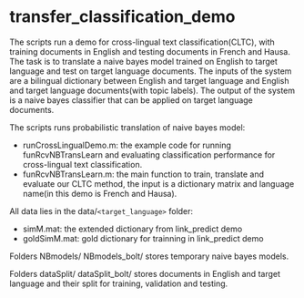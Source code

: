 # transfer_classification_demo

The scripts run a demo for cross-lingual text classification(CLTC), with training documents in English and testing documents in French and Hausa. The task is to translate a naive bayes model trained on English to target language and test on target language documents. The inputs of the system are a bilingual dictionary between English and target language and English and target language documents(with topic labels). The output of the system is a naive bayes classifier that can be applied on target language documents.

The scripts runs probabilistic translation of naive bayes model:
- runCrossLingualDemo.m: the example code for running funRcvNBTransLearn and evaluating classification performance for cross-lingual text classification.
- funRcvNBTransLearn.m: the main function to train, translate and evaluate our CLTC method, the input is a dictionary matrix and language name(in this demo is French and Hausa).

All data lies in the data/`<target_language>` folder:
- simM.mat: the extended dictionary from link_predict demo
- goldSimM.mat: gold dictionary for trainning in link_predict demo

Folders NBmodels/ NBmodels_bolt/ stores temporary naive bayes models.

Folders dataSplit/ dataSplit_bolt/ stores documents in English and target language and their split for training, validation and testing.
 


